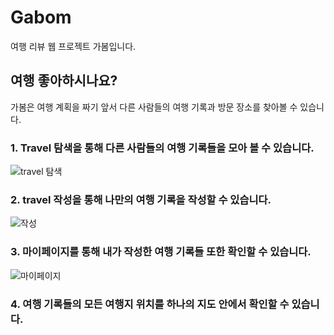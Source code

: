 # Gabom
여행 리뷰 웹 프로젝트 가봄입니다.

## 여행 좋아하시나요?
가봄은 여행 계획을 짜기 앞서 다른 사람들의 여행 기록과 방문 장소를 찾아볼 수 있습니다.

### 1. Travel 탐색을 통해 다른 사람들의 여행 기록들을 모아 볼 수 있습니다.
![travel 탐색](https://user-images.githubusercontent.com/33658621/173224326-4f765976-9157-42d4-991c-e561ef2b8341.png)

### 2. travel 작성을 통해 나만의 여행 기록을 작성할 수 있습니다.
![작성](https://user-images.githubusercontent.com/33658621/173224341-66f406b3-a190-4f4a-baf4-d27f4dafd4cd.png)

### 3. 마이페이지를 통해 내가 작성한 여행 기록들 또한 확인할 수 있습니다.
![마이페이지](https://user-images.githubusercontent.com/33658621/173224327-cca90c6b-fdfd-4161-b615-fc139e23e647.png)

### 4. 여행 기록들의 모든 여행지 위치를 하나의 지도 안에서 확인할 수 있습니다.
